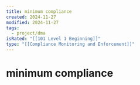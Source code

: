 ```yaml
---
title: minimum compliance
created: 2024-11-27
modified: 2024-11-27
tags:
  - project/dma
isRated: "[[101 Level 1 Beginning]]"
type: "[[Compliance Monitoring and Enforcement]]"
---
```

# minimum compliance
